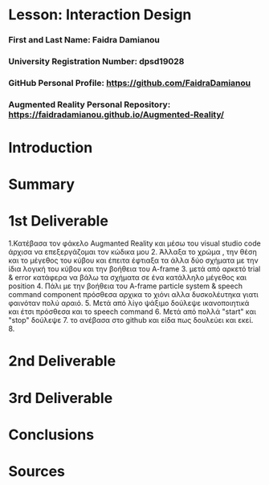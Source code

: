# Lesson: Interaction Design

### First and Last Name: Faidra Damianou
### University Registration Number: dpsd19028
### GitHub Personal Profile: https://github.com/FaidraDamianou
### Augmented Reality Personal Repository: https://faidradamianou.github.io/Augmented-Reality/

# Introduction

# Summary


# 1st Deliverable
1.Κατέβασα τον φάκελο Augmanted Reality και μέσω του visual studio code άρχισα να επεξεργάζομαι τον κώδικα μου
2. Άλλαξα το χρώμα , την θέση και το μέγεθος του κύβου και έπειτα έφτιαξα τα άλλα δύο σχήματα με την ίδια λογική του κύβου και την βοήθεια του A-frame
3. μετά από αρκετό trial & error κατάφερα να βάλω τα σχήματα σε ένα κατάλληλο μέγεθος και position
4. Πάλι με την βοήθεια του A-frame particle system & speech command component πρόσθεσα αρχικα το χιόνι αλλα δυσκολέυτηκα γιατι φαινόταν πολύ αραιό.
5. Μετά από λίγο ψάξιμο δούλεψε ικανοποιητικά και έτσι πρόσθεσα και το speech command
6. Μετά από πολλά "start" και "stop" δούλεψε 
7. το ανέβασα στο github και είδα πως δουλεύει και εκεί.
8. 
# 2nd Deliverable


# 3rd Deliverable 


# Conclusions


# Sources
